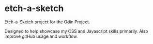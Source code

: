 # etch-a-sketch
Etch-a-Sketch project for the Odin Project. 

Designed to help showcase my CSS and Javascript skills primarily. Also improve gitHub usage and workflow.